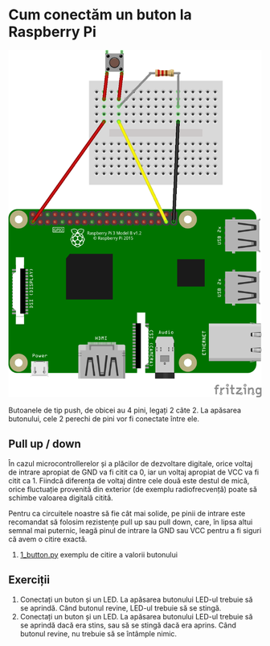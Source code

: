 # Cum conectăm un buton la Raspberry Pi

![Buton cu pull down](button_pull_down_bb.png)

Butoanele de tip push, de obicei au 4 pini, legați 2 câte 2. La apăsarea butonului, cele 2 perechi de pini vor fi conectate între ele.

## Pull up / down
În cazul microcontrollerelor și a plăcilor de dezvoltare digitale, orice voltaj de intrare apropiat de GND va fi citit ca 0, iar un voltaj apropiat de VCC va fi citit ca 1. Fiindcă diferența de voltaj dintre cele două este destul de mică, orice fluctuație provenită din exterior (de exemplu radiofrecvență) poate să schimbe valoarea digitală citită.

Pentru ca circuitele noastre să fie cât mai solide, pe pinii de intrare este recomandat să folosim rezistențe pull up sau pull down, care, în lipsa altui semnal mai puternic, leagă pinul de intrare la GND sau VCC pentru a fi siguri că avem o citire exactă.

1. [1_button.py](1_buton.py) exemplu de citire a valorii butonului

## Exerciții
1. Conectați un buton și un LED. La apăsarea butonului LED-ul trebuie să se aprindă. Când butonul revine, LED-ul trebuie să se stingă.
2. Conectați un buton și un LED. La apăsarea butonului LED-ul trebuie să se aprindă dacă era stins, sau să se stingă dacă era aprins. Când butonul revine, nu trebuie să se întâmple nimic.